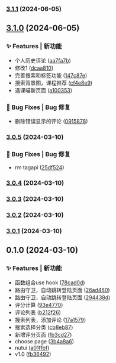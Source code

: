 

### [3.1.1](https://github.com/xh-polaris/meowpick-weapp/compare/v3.1.0...v3.1.1) (2024-06-05)

## [3.1.0](https://github.com/xh-polaris/meowpick-weapp/compare/v3.0.5...v3.1.0) (2024-06-05)


### ✨ Features | 新功能

* 个人历史评论 ([aa7fa7b](https://github.com/xh-polaris/meowpick-weapp/commit/aa7fa7bfb2f6736ee151b59f63acfd1a2053b380))
* 修改1 ([dcaa810](https://github.com/xh-polaris/meowpick-weapp/commit/dcaa810f90a41e7ca1d31f445fd276d306ea78d6))
* 完善搜索和标签功能 ([147c87e](https://github.com/xh-polaris/meowpick-weapp/commit/147c87e91e187e5dd8c2a926296a3c5a24086db2))
* 搜索背景图，课程推荐 ([cf4e8e9](https://github.com/xh-polaris/meowpick-weapp/commit/cf4e8e9ddb06261937cd793b5a59c2959fb6b5e7))
* 选课喵新页面 ([a100353](https://github.com/xh-polaris/meowpick-weapp/commit/a100353c92b69af779052fa02c8d322ce2605608))


### 🐛 Bug Fixes | Bug 修复

* 删除错误显示的评论 ([0915878](https://github.com/xh-polaris/meowpick-weapp/commit/091587878c2c02ce8dc21e52c97b44f2b8885b07))

### [3.0.5](https://github.com/xh-polaris/meowpick-weapp/compare/v3.0.4...v3.0.5) (2024-03-10)


### 🐛 Bug Fixes | Bug 修复

* rm tagapi ([25df524](https://github.com/xh-polaris/meowpick-weapp/commit/25df524637738d3bf2371b07d1aa885242ce8b98))

### [3.0.4](https://github.com/xh-polaris/meowpick-weapp/compare/v3.0.3...v3.0.4) (2024-03-10)

### [3.0.3](https://github.com/xh-polaris/meowpick-weapp/compare/v3.0.2...v3.0.3) (2024-03-10)

### [3.0.2](https://github.com/xh-polaris/meowpick-weapp/compare/v3.0.1...v3.0.2) (2024-03-10)

### [3.0.1](https://github.com/xh-polaris/meowpick-weapp/compare/v3.0.0...v3.0.1) (2024-03-10)

## 0.1.0 (2024-03-10)


### ✨ Features | 新功能

* 函数组合use hook ([78cad0d](https://github.com/xh-polaris/meowpick-weapp/commit/78cad0d843fb3241f30523cf2c452444bd1d2925))
* 路由守卫，自动跳转登陆页面 ([26ad480](https://github.com/xh-polaris/meowpick-weapp/commit/26ad480e7e773fa303301778cf95c3e6967a3b07))
* 路由守卫，自动跳转登陆页面 ([294438d](https://github.com/xh-polaris/meowpick-weapp/commit/294438da1b1a05ed4177fd9b60151ff6d20ed775))
* 评分计算 ([93e4770](https://github.com/xh-polaris/meowpick-weapp/commit/93e4770799f63b829f8f4548664d562f7684388f))
* 评论列表 ([b212f26](https://github.com/xh-polaris/meowpick-weapp/commit/b212f26daa78609d51b525279477aea5f6dbd4a2))
* 搜索列表，添加评论 ([17a1579](https://github.com/xh-polaris/meowpick-weapp/commit/17a15790225e2d4b60eb9dfb9cb75cf5c7e346eb))
* 搜索选择分类 ([cb8eb87](https://github.com/xh-polaris/meowpick-weapp/commit/cb8eb87c2bf563392e5bfad2168d90ffb147fa14))
* 新增评分页面 ([fb3cd27](https://github.com/xh-polaris/meowpick-weapp/commit/fb3cd279c65cd3be2445f8df49f932500b8512a6))
* choose page ([3b4a8a6](https://github.com/xh-polaris/meowpick-weapp/commit/3b4a8a6aa4188eb7c1d30d896a3d4390cf2b9c84))
* nutui ([a01ffbf](https://github.com/xh-polaris/meowpick-weapp/commit/a01ffbf81a7b25f12b13117c31809f85fca949bc))
* v1.0 ([fb36492](https://github.com/xh-polaris/meowpick-weapp/commit/fb364927acc1826780150f6e0dd417d9308fafc2))